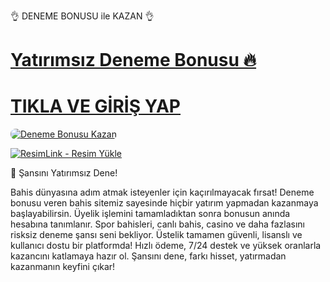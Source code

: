👌 DENEME BONUSU ile KAZAN 👌

# <a href="https://t.me/+0JOgru5ccMkzODNk">Yatırımsız Deneme Bonusu 🔥</a>
# <a href="https://t.me/+0JOgru5ccMkzODNk">TIKLA VE GİRİŞ YAP</a>

<a href="https://t.me/+0JOgru5ccMkzODNk" title="GrandPasha Bonus Fırsatları">
    <img src="https://i.ibb.co/5K7Ks6w/zzzz3.gif" alt="Deneme Bonusu Kazan" style="max-width:100%; height:auto; border-radius:8px;">
</a>

<a href="https://t.me/+0JOgru5ccMkzODNk" title="ResimLink - Resim Yükle"><img src="https://r.resimlink.com/zxbsQp.webp" title="ResimLink - Resim Yükle" alt="ResimLink - Resim Yükle"></a>


 🎰 Şansını Yatırımsız Dene!

Bahis dünyasına adım atmak isteyenler için kaçırılmayacak fırsat!
Deneme bonusu veren bahis sitemiz sayesinde hiçbir yatırım yapmadan kazanmaya başlayabilirsin.
Üyelik işlemini tamamladıktan sonra bonusun anında hesabına tanımlanır. Spor bahisleri, canlı bahis, casino ve daha fazlasını risksiz deneme şansı seni bekliyor.
Üstelik tamamen güvenli, lisanslı ve kullanıcı dostu bir platformda! Hızlı ödeme, 7/24 destek ve yüksek oranlarla kazancını katlamaya hazır ol.
Şansını dene, farkı hisset, yatırmadan kazanmanın keyfini çıkar!
